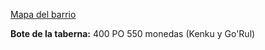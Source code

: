 [Mapa del barrio](https://www.worldanvil.com/w/waterdeep-rncharlesworth/map/ba8f8352-76cc-4918-89ec-47136274e195)

**Bote de la taberna:** 400 PO
550 monedas (Kenku y Go'Rul)
